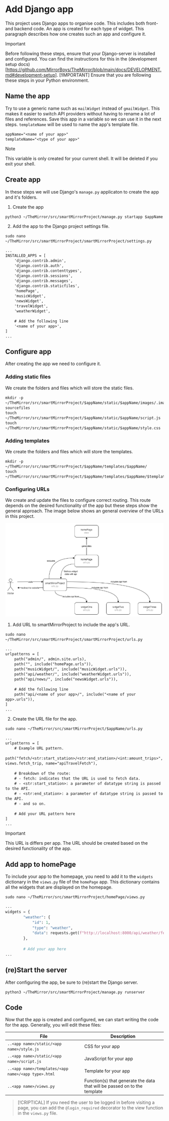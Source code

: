 # Add Django app
This project uses Django apps to organise code. This includes both front- and backend code. An app is created for each type of widget. This paragraph describes how one creates such an app and configure it.

>[!IMPORTANT]
> Before following these steps, ensure that your Django-server is installed and configured. You can find the instructions for this in the (development setup docs)[https://github.com/MirrorBoys/TheMirror/blob/main/docs/DEVELOPMENT.md#development-setup].
>[!IMPORTANT]
> Ensure that you are following these steps in your Python environment.

## Name the app
Try to use a generic name such as `mailWidget` instead of `gmailWidget`. This makes it easier to switch API providers without having to rename a lot of files and references. Save this app in a variable so we can use it in the next steps. `templateName` will be used to name the app's template file.
```shell
appName="<name of your app>"
templateName="<type of your app>"
```
>[!NOTE]
> This variable is only created for your current shell. It will be deleted if you exit your shell.

## Create app
In these steps we will use Django's `manage.py` applicaton to create the app and it's folders.

1. Create the app
```shell
python3 ~/TheMirror/src/smartMirrorProject/manage.py startapp $appName
```
2. Add the app to the Django project settings file.
```shell
sudo nano ~/TheMirror/src/smartMirrorProject/smartMirrorProject/settings.py
```

```shell
...
INSTALLED_APPS = [
    'django.contrib.admin',
    'django.contrib.auth',
    'django.contrib.contenttypes',
    'django.contrib.sessions',
    'django.contrib.messages',
    'django.contrib.staticfiles',
    'homePage',
    'musicWidget',
    'newsWidget',
    'travelWidget',
    'weatherWidget',

    # Add the following line
    '<name of your app>',
]
...
```

## Configure app
After creating the app we need to configure it.

### Adding static files
We create the folders and files which will store the static files.
```shell
mkdir -p ~/TheMirror/src/smartMirrorProject/$appName/static/$appName/images/.image-sourcefiles
touch ~/TheMirror/src/smartMirrorProject/$appName/static/$appName/script.js
touch ~/TheMirror/src/smartMirrorProject/$appName/static/$appName/style.css
```

### Adding templates
We create the folders and files which will store the templates.
```shell
mkdir -p ~/TheMirror/src/smartMirrorProject/$appName/templates/$appName/
touch ~/TheMirror/src/smartMirrorProject/$appName/templates/$appName/$templateName.html
```

### Configuring URLs
We create and update the files to configure correct routing. This route depends on the desired functionality of the app but these steps show the general approach. The image below shows an general overview of the URLs in this project.

![overview of al URL's](./img/ADD-APP.md/urls-overview.drawio.png)

1. Add URL to smartMirrorProject to include the app's URL.
```shell
sudo nano ~/TheMirror/src/smartMirrorProject/smartMirrorProject/urls.py
```
```shell
...
urlpatterns = [
    path("admin/", admin.site.urls),
    path("", include("homePage.urls")),
    path("musicWidget/", include("musicWidget.urls")),
    path("api/weather/", include("weatherWidget.urls")),
    path("api/news/", include("newsWidget.urls")),

    # Add the following line
    path("api/<name of your app>/", include("<name of your app>.urls")),
]
...
```

2. Create the URL file for the app.
````shell
sudo nano ~/TheMirror/src/smartMirrorProject/$appName/urls.py
````
```shell
...
urlpatterns = [
    # Example URL pattern.
    path("fetch/<str:start_station>/<str:end_station>/<int:amount_trips>", views.fetch_trip, name="apiTravelFetch"),

    # Breakdown of the route:
    # - fetch: indicates that the URL is used to fetch data.
    # - <str:start_station>: a parameter of datatype string is passed to the API.
    # - <str:end_station>: a parameter of datatype string is passed to the API.
    # - and so on.

    # Add your URL pattern here
]
...
```
>[!IMPORTANT]
> This URL is differs per app. The URL should be created based on the desired functionality of the app.

## Add app to homePage
To include your app to the homepage, you need to add it to the `widgets` dictionary in the `views.py` file of the `homePage` app. This dictionary contains all the widgets that are displayed on the homepage.
```shell
sudo nano ~/TheMirror/src/smartMirrorProject/homePage/views.py
```

```python
...
widgets = {
        "weather": {
            "id": 1,
            "type": "weather",
            "data": requests.get(f"http://localhost:8000/api/weather/fetch/{WEATHER_NUMBER_OF_DAYS}", timeout=API_TIMEOUT).json(),
        },

        # Add your app here
...
```

## (re)Start the server
After configuring the app, be sure to (re)start the Django server.
```shell
python3 ~/TheMirror/src/smartMirrorProject/manage.py runserver
```	

## Code
Now that the app is created and configured, we can start writing the code for the app. Generally, you will edit these files:

| File | Description |
|------|-------------|
| `..<app name>/static/<app name>/style.js` | CSS for your app |
| `..<app name>/static/<app name>/script.js` | JavaScript for your app |
| `..<app name>/templates/<app name>/<app type>.html` | Template for your app |
| `..<app name>/views.py` | Function(s) that generate the data that will be passed on to the template |

>[!CRIPTICAL]
> If you need the user to be logged in before visiting a page, you can add the `@login_required` decorator to the view function in the `views.py` file.